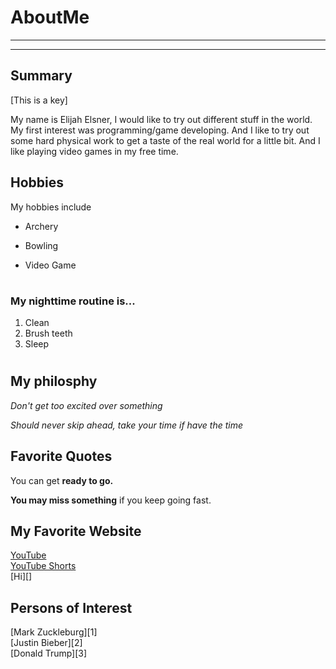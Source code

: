 # AboutMe
---
---
## Summary

[This is a key]

My name is Elijah Elsner, I would like to try out different stuff in the world. My first interest was programming/game developing. And I like to try out some hard physical work to get a taste of the real world for a little bit. And I like playing video games in my free time. 

Hobbies
-

My hobbies include 

- Archery
+ Bowling
* Video Game
#

### My nighttime routine is... 

1. Clean
2. Brush teeth
3. Sleep
#

## My philosphy 
<i>Don't get too excited over something</i>

<i>Should never skip ahead, take your time if have the time</i>

## Favorite Quotes 

You can get <b>ready to go.</b>

<b>You may miss something</b> if you keep going fast. 

## My Favorite Website 

[YouTube](https://youtube.com)<br>
[YouTube Shorts](https://youtube.com/shorts "youtubeshorts")<br>
[Hi][]<br>

## Persons of Interest
[Mark Zuckleburg][1]<br>
[Justin Bieber][2]<br>
[Donald Trump][3]<br>

